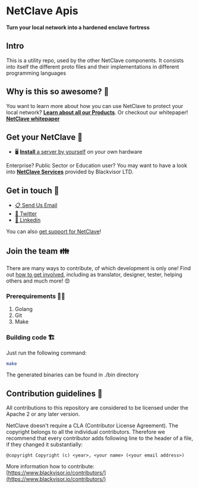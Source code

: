 # NetClave Apis

**Turn your local network into a hardened enclave fortress**

## Intro

This is a utility repo, used by the other NetClave components. It consists into itself the different proto files and their implementations in different programming languages

## Why is this so awesome? 🤩

You want to learn more about how you can use NetClave to protect your local network? [**Learn about all our Products**](https://www.blackvisor.io/products/).
Or checkout our whitepaper! [**NetClave whitepaper**](https://www.blackvisor.io/whitepapers/)

## Get your NetClave 🚚

- 🖥 [**Install** a server by yourself](https://www.blackvisor.io/netclave-install/#instructions-server) on your own hardware

Enterprise? Public Sector or Education user? You may want to have a look into [**NetClave Services**](https://www.blackvisor.io/services/) provided by Blackvisor LTD.

## Get in touch 💬

* [📋 Send Us Email](info@blackvisor.io)
* [🐣 Twitter](https://twitter.com/blackvisor1)
* [🐘 Linkedin](https://linkedin.com/company/blackvisor)

You can also [get support for NetClave](https://www.blackvisor.io/contact-us/)!


## Join the team 👪

There are many ways to contribute, of which development is only one! Find out [how to get involved](https://www.blackvisor.io/contributors), including as translator, designer, tester, helping others and much more! 😍


### Prerequirements 👩‍💻

1. Golang
2. Git
3. Make


### Building code 🏗

Just run the following command:

``` bash
make
```
The generated binaries can be found in ./bin directory

## Contribution guidelines 📜

All contributions to this repository are considered to be licensed under the Apache 2 or any later version.

NetClave doesn't require a CLA (Contributor License Agreement).
The copyright belongs to all the individual contributors. Therefore we recommend
that every contributor adds following line to the header of a file, if they
changed it substantially:

```
@copyright Copyright (c) <year>, <your name> (<your email address>)
```

More information how to contribute: [https://www.blackvisor.io/contributors/](https://www.blackvisor.io/contributors/)